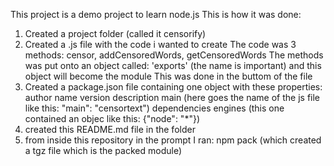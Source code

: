 This project is a demo project to learn node.js
This is how it was done:
1. Created a project folder (called it censorify)
2. Created a .js file with the code i wanted to create
The code was 3 methods: censor, addCensoredWords, getCensoredWords
The methods was put onto an object called: 'exports' (the name is important) and this object will become the module
This was done in the buttom of the file
3. Created a package.json file containing one object with these properties:
		author
		name
		version
		description
		main (here goes the name of the js file like this: "main": "censortext")
		dependencies
		engines (this one contained an objec like this: {"node": "*"})
4. created this README.md file in the folder
5. from inside this repository in the prompt I ran: npm pack (which created a tgz file which is the packed module)